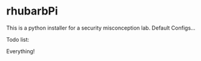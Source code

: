 # rhubarbPi
This is a python installer for a security misconception lab. Default Configs...

Todo list:

Everything!
